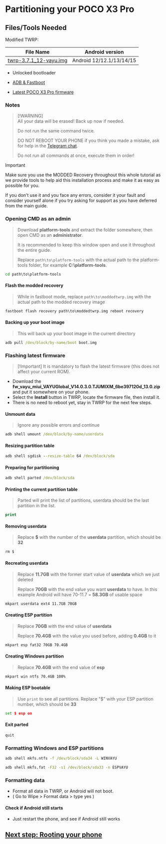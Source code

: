 # Partitioning your POCO X3 Pro

## Files/Tools Needed

Modified TWRP:

| File Name                                       | Android version |
|-------------------------------------------------|-----------------|
| [twrp-3.7.1_12-vayu.img](https://github.com/woa-vayu/POCOX3Pro-Guides/raw/main/Files/twrp-3.7.1_12-vayu.img) | Android 12/12.1/13/14/15 |
- Unlocked bootloader

- [ADB & Fastboot](https://developer.android.com/studio/releases/platform-tools)

- [Latest POCO X3 Pro firmware](https://github.com/woa-vayu/POCOX3Pro-Guides/raw/main/Files/fw_vayu_miui_VAYUGlobal_V14.0.3.0.TJUMIXM_6be397120d_13.0.zip)

### Notes
>
> [!WARNING]  
> All your data will be erased! Back up now if needed.
>
> Do not run the same command twice.
>
> DO NOT REBOOT YOUR PHONE if you think you made a mistake, ask for help in the [Telegram chat](https://t.me/winonvayualt).
>
> Do not run all commands at once, execute them in order!

> [!IMPORTANT]
> Make sure you use the MODDED Recovery throughout this whole tutorial as we provide tools to help aid this installation process and make it as easy as possible for you.
>
> If you don't use it and you face any errors, consider it your fault and consider yourself alone if you try asking for support as you have deferred from the main guide.

### Opening CMD as an admin
>
> Download **platform-tools** and extract the folder somewhere, then open CMD as an **administrator**.
>
> It is recommended to keep this window open and use it throughout the entire guide.
>
> Replace `path\to\platform-tools` with the actual path to the platform-tools folder, for example **C:\platform-tools**.

```cmd
cd path\to\platform-tools
```

#### Flash the modded recovery
>
> While in fastboot mode, replace `path\to\moddedtwrp.img` with the actual path to the modded recovery image

```cmd
fastboot flash recovery path\to\moddedtwrp.img reboot recovery
```

#### Backing up your boot image
>
> This will back up your boot image in the current directory

```cmd
adb pull /dev/block/by-name/boot boot.img
```

### Flashing latest firmware
>
> [!Important]
> It is mandatory to flash the latest firmware (this does not affect your current ROM).

- Download the **fw_vayu_miui_VAYUGlobal_V14.0.3.0.TJUMIXM_6be397120d_13.0.zip** and put it somewhere on your phone.
- Select the **Install** button in TWRP, locate the firmware file, then install it.
- There is no need to reboot yet, stay in TWRP for the next few steps.

#### Unmount data
>
> Ignore any possible errors and continue

```cmd
adb shell umount /dev/block/by-name/userdata
```

#### Resizing partition table

``` cmd
adb shell sgdisk --resize-table 64 /dev/block/sda
```

#### Preparing for partitioning

```cmd
adb shell parted /dev/block/sda
```

#### Printing the current partition table
>
> Parted will print the list of partitions, userdata should be the last partition in the list.

```cmd
print
```

#### Removing userdata
>
> Replace **$** with the number of the **userdata** partition, which should be **32**

```cmd
rm $
```

#### Recreating userdata
>
> Replace **11.7GB** with the former start value of **userdata** which we just deleted
>
> Replace **70GB** with the end value you want **userdata** to have. In this example Android will have 70-11.7 = **58.3GB** of usable space

```cmd
mkpart userdata ext4 11.7GB 70GB
```

#### Creating ESP partition
>
> Replace **70GB** with the end value of **userdata**
>
> Replace **70.4GB** with the value you used before, adding **0.4GB** to it

```cmd
mkpart esp fat32 70GB 70.4GB
```

#### Creating Windows partition
>
> Replace **70.4GB** with the end value of **esp**

```cmd
mkpart win ntfs 70.4GB 100%
```

#### Making ESP bootable
>
> Use `print` to see all partitions. Replace "$" with your ESP partition number, which should be **33**

```cmd
set $ esp on
```

#### Exit parted

```cmd
quit
```

### Formatting Windows and ESP partitions

```cmd
adb shell mkfs.ntfs -f /dev/block/sda34 -L WINVAYU
```

```cmd
adb shell mkfs.fat -F32 -s1 /dev/block/sda33 -n ESPVAYU
```

### Formatting data

- Format all data in TWRP, or Android will not boot.
- ( Go to Wipe > Format data > type yes )

#### Check if Android still starts

- Just restart the phone, and see if Android still works

## [Next step: Rooting your phone](2-install.md)
